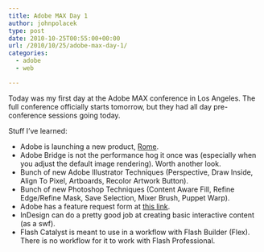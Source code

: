 ```yaml
---
title: Adobe MAX Day 1
author: johnpolacek
type: post
date: 2010-10-25T00:55:00+00:00
url: /2010/10/25/adobe-max-day-1/
categories:
  - adobe
  - web

---
```


Today was my first day at the Adobe MAX conference in Los Angeles. The full conference officially starts tomorrow, but they had all day pre-conference sessions going today.

Stuff I’ve learned:

  * Adobe is launching a new product, <a href="http://rome.adobe.com" target="_blank" rel="noopener noreferrer">Rome</a>. 
  * Adobe Bridge is not the performance hog it once was (especially when you adjust the default image rendering). Worth another look.
  * Bunch of new Adobe Illustrator Techniques (Perspective, Draw Inside, Align To Pixel, Artboards, Recolor Artwork Button).
  * Bunch of new Photoshop Techniques (Content Aware Fill, Refine Edge/Refine Mask, Save Selection, Mixer Brush, Puppet Warp).
  * Adobe has a feature request form at <a href="https://www.adobe.com/cfusion/mmform/index.cfm?name=wishform&#038;promoid=EWQQL" target="_blank" rel="noopener noreferrer">this link</a>.
  * InDesign can do a pretty good job at creating basic interactive content (as a swf).
  * Flash Catalyst is meant to use in a workflow with Flash Builder (Flex). There is no workflow for it to work with Flash Professional.